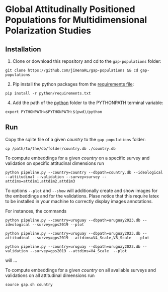 # Global Attitudinally Positioned Populations for Multidimensional Polarization Studies

## Installation

1. Clone or download this repository and cd to the `gap-populations` folder:
```
git clone https://github.com/jimenaRL/gap-populations && cd gap-populations
```
2. Pip install the python packages from  the [requirements file](https://github.com/jimenaRL/gap-populations/tree/main/python/requirements.txt):
```
pip install -r python/requirements.txt
```
4. Add the path of the [python](https://github.com/jimenaRL/gap-populations/tree/main/python) folder to the PYTHONPATH terminal variable:
```
export PYTHONPATH=$PYTHONPATH:$(pwd)/python
```

## Run

Copy the sqlite file of a given *country* to the `gap-populations` folder:

```
cp /path/to/the/db/folder/country.db ./country.db
```

To compute embeddings for a given *country* on a specific survey and validation on specific attitudinal dimensions run

```
python pipeline.py --country=country --dbpath=country.db --ideological --attitudinal --validation --survey=survey --attdims=attdim1,attdim2,attdim3 
```

To options `--plot` and `--show` will additionally create and show images for the embeddings and for the validations. Plase notice that this require latex to be installed in your machine to correctly display images annotations.

For instances, the commands

```
python pipeline.py --country=uruguay --dbpath=uruguay2023.db --ideological --survey=gps2019 --plot
```

```
python pipeline.py --country=uruguay --dbpath=uruguay2023.db --attitudinal --survey=gps2019 --attdims=V4_Scale,V8_Scale  --plot
```
```
python pipeline.py --country=uruguay --dbpath=uruguay2023.db --validation --survey=gps2019 --attdims=V4_Scale  --plot
```

will ...

To compute embeddings for a given *country* on all available surveys and validations on all attitudinal dimensions run

```
source gap.sh country
```
